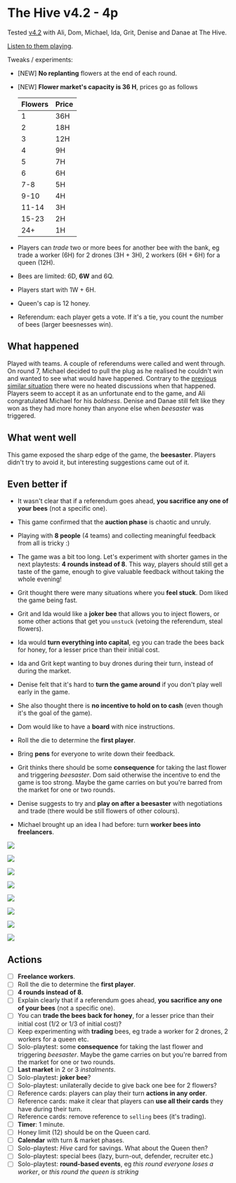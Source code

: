 # The Hive v4.2 - 4p

Tested [v4.2](../versions/v4.2) with Ali, Dom, Michael, Ida, Grit, Denise and Danae at The Hive.

[Listen to them playing](https://soundcloud.com/bpt20170629/ali-dom-michael-ida-grit-denise-and-danae-v43-the-hive?in=beesness/sets/playtesting).

Tweaks / experiments:

* [NEW] **No replanting** flowers at the end of each round.
* [NEW] **Flower market's capacity is 36 H**, prices go as follows 

	| Flowers | Price | 
	|--|--|
	| 1 | 36H |
	| 2 | 18H |
	| 3 | 12H |
	| 4 | 9H |
	| 5 | 7H |
	| 6 | 6H |
	| 7-8 | 5H |
	| 9-10 | 4H |
	| 11-14 | 3H |
	| 15-23 | 2H |
	| 24+ | 1H |
	
* Players can *trade* two or more bees for another bee with the bank, eg trade a worker (6H) for 2 drones (3H + 3H), 2 workers (6H + 6H) for a queen (12H).
* Bees are limited: 6D, **6W** and 6Q.
* Players start with 1W + 6H.
* Queen's cap is 12 honey.
* Referendum: each player gets a vote. If it's a tie, you count the number of bees (larger beesnesses win).

## What happened

Played with teams. A couple of referendums were called and went through. On round 7, Michael decided to pull the plug as he realised he couldn't win and wanted to see what would have happened. Contrary to the [previous similar situation](https://github.com/beesness/game/blob/master/playtesting/2017-05-15.md) there were no heated discussions when that happened. Players seem to accept it as an unfortunate end to the game, and Ali congratulated Michael for his *boldness*. Denise and Danae still felt like they won as they had more honey than anyone else when *beesaster* was triggered.

## What went well

This game exposed the sharp edge of the game, the **beesaster**. Players didn't try to avoid it, but interesting suggestions came out of it. 

## Even better if

* It wasn't clear that if a referendum goes ahead, **you sacrifice any one of your bees** (not a specific one). 

* This game confirmed that the **auction phase** is chaotic and unruly.

* Playing with **8 people** (4 teams) and collecting meaningful feedback from all is tricky :) 

* The game was a bit too long. Let's experiment with shorter games in the next playtests: **4 rounds instead of 8**. This way, players should still get a taste of the game, enough to give valuable feedback without taking the whole evening!

* Grit thought there were many situations where you **feel stuck**. Dom liked the game being fast.

* Grit and Ida would like a **joker bee** that allows you to inject flowers, or some other actions that get you `unstuck` (vetoing the referendum, steal flowers). 

* Ida would **turn everything into capital**, eg you can trade the bees back for honey, for a lesser price than their initial cost.

* Ida and Grit kept wanting to buy drones during their turn, instead of during the market. 

* Denise felt that it's hard to **turn the game around** if you don't play well early in the game.

* She also thought there is **no incentive to hold on to cash** (even though it's the goal of the game).

* Dom would like to have a **board** with nice instructions.

* Roll the die to determine the **first player**.

* Bring **pens** for everyone to write down their feedback.

* Grit thinks there should be some **consequence** for taking the last flower and triggering *beesaster*. Dom said otherwise the incentive to end the game is too strong. Maybe the game carries on but you're barred from the market for one or two rounds.

* Denise suggests to try and **play on after a beesaster** with negotiations and trade (there would be still flowers of other colours).

* Michael brought up an idea I had before: turn **worker bees into freelancers**.

![](assets/2017-06-29-ali1.jpeg)

![](assets/2017-06-29-ali2.jpeg)

![](assets/2017-06-29-denise.jpeg)

![](assets/2017-06-29-dom.jpeg)

![](assets/2017-06-29-grit1.jpeg)

![](assets/2017-06-29-grit2.jpeg)

![](assets/2017-06-29-ida1.jpeg)

![](assets/2017-06-29-ida2.jpeg)

## Actions

- [ ] **Freelance workers**.
- [ ] Roll the die to determine the **first player**.
- [ ] **4 rounds instead of 8**.
- [ ] Explain clearly that if a referendum goes ahead, **you sacrifice any one of your bees** (not a specific one).
- [ ] You can **trade the bees back for honey**, for a lesser price than their initial cost (1/2 or 1/3 of initial cost)?
- [ ] Keep experimenting with **trading** bees, eg trade a worker for 2 drones, 2 workers for a queen etc.
- [ ] Solo-playtest: some **consequence** for taking the last flower and triggering *beesaster*. Maybe the game carries on but you're barred from the market for one or two rounds.
- [ ] **Last market** in 2 or 3 *instalments*.
- [ ] Solo-playtest: **joker bee**?
- [ ] Solo-playtest: unilaterally decide to give back one bee for 2 flowers?
- [ ] Reference cards: players can play their turn **actions in any order**.
- [ ] Reference cards: make it clear that players can **use all their cards** they have during their turn.
- [ ] Reference cards: remove reference to `selling` bees (it's trading). 
- [ ] **Timer**: 1 minute.
- [ ] Honey limit (12) should be on the Queen card.
- [ ] **Calendar** with turn & market phases.
- [ ] Solo-playtest: *Hive* card for savings. What about the Queen then?
- [ ] Solo-playtest: special bees (lazy, burn-out, defender, recruiter etc.)
- [ ] Solo-playtest: **round-based events**, eg *this round everyone loses a worker*, or *this round the queen is striking*